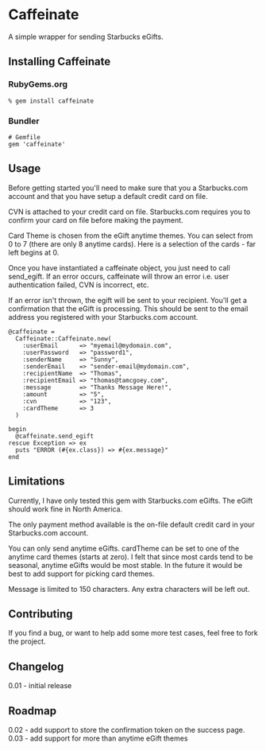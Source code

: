 # Caffeinate
A simple wrapper for sending Starbucks eGifts.

## Installing Caffeinate
### RubyGems.org
```
% gem install caffeinate
```

### Bundler
```
# Gemfile
gem 'caffeinate'
```
## Usage
Before getting started you'll need to make sure that you a Starbucks.com account and that you have setup a default credit card on file.

CVN is attached to your credit card on file. Starbucks.com requires you to confirm your card on file before making the payment.

Card Theme is chosen from the eGift anytime themes. You can select from 0 to 7 (there are only 8 anytime cards). Here is a selection of the cards - far left begins at 0.

Once you have instantiated a caffeinate object, you just need to call send_egift. If an error occurs, caffeinate will throw an error i.e. user authentication failed, CVN is incorrect, etc.

If an error isn't thrown, the egift will be sent to your recipient. You'll get a confirmation that the eGift is processing. This should be sent to the email address you registered with your Starbucks.com account.

```
@caffeinate = 
  Caffeinate::Caffeinate.new(
    :userEmail      => "myemail@mydomain.com", 
    :userPassword   => "password1",
    :senderName     => "Sunny",
    :senderEmail    => "sender-email@mydomain.com",
    :recipientName  => "Thomas",
    :recipientEmail => "thomas@tamcgoey.com",
    :message        => "Thanks Message Here!",
    :amount         => "5",
    :cvn            => "123",
    :cardTheme      => 3
  )
```

```
begin
  @caffeinate.send_egift
rescue Exception => ex
  puts "ERROR (#{ex.class}) => #{ex.message}"
end
```

## Limitations
Currently, I have only tested this gem with Starbucks.com eGifts. The eGift should work fine in North America.

The only payment method available is the on-file default credit card in your Starbucks.com account.

You can only send anytime eGifts. cardTheme can be set to one of the anytime card themes (starts at zero). I felt that since most cards tend to be seasonal, anytime eGifts would be most stable. In the future it would be best to add support for picking card themes.

Message is limited to 150 characters. Any extra characters will be left out.

## Contributing
If you find a bug, or want to help add some more test cases, feel free to fork the project.

## Changelog
0.01 - initial release

## Roadmap
0.02 - add support to store the confirmation token on the success page.
0.03 - add support for more than anytime eGift themes